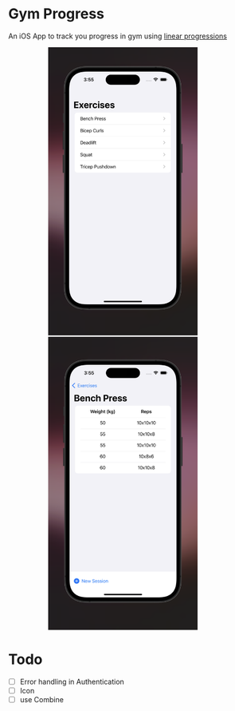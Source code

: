 # Gym Progress
An iOS App to track you progress in gym using [linear progressions](https://rippedbody.com/progression/)

<p float="left" align="bottom">
  <img src="Screenshots/exercises.png" width=300 hspace=80>
  <img src="Screenshots/benchPress.png" width=300 hspace=80>
</p>

# Todo

- [ ] Error handling in Authentication
- [ ] Icon
- [ ] use Combine
